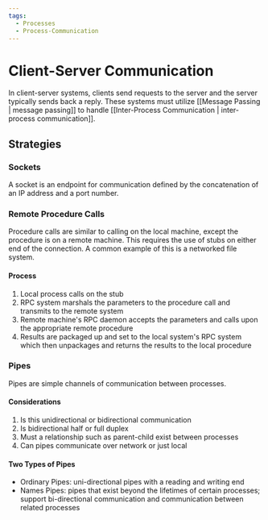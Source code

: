 ```yaml
---
tags:
  - Processes
  - Process-Communication
---
```

# Client-Server Communication
In client-server systems, clients send requests to the server and the server typically sends back a reply. These systems must utilize [[Message Passing | message passing]] to handle [[Inter-Process Communication | inter-process communication]]. 
## Strategies
### Sockets
A socket is an endpoint for communication defined by the concatenation of an IP address and a port number.
### Remote Procedure Calls
Procedure calls are similar to calling on the local machine, except the procedure is on a remote machine. This requires the use of stubs on either end of the connection. A common example of this is a networked file system.
#### Process
1. Local process calls on the stub
2. RPC system marshals the parameters to the procedure call and transmits to the remote system
3. Remote machine's RPC daemon accepts the parameters and calls upon the appropriate remote procedure
4. Results are packaged up and set to the local system's RPC system which then unpackages and returns the results to the local procedure
### Pipes
Pipes are simple channels of communication between processes.
#### Considerations
1. Is this unidirectional or bidirectional communication
2. Is bidirectional half or full duplex
3. Must a relationship such as parent-child exist between processes
4. Can pipes communicate over network or just local
#### Two Types of Pipes
* Ordinary Pipes: uni-directional pipes with a reading and writing end
* Names Pipes: pipes that exist beyond the lifetimes of certain processes; support bi-directional communication and communication between related processes